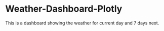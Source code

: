 # Weather-Dashboard-Plotly
This is a dashboard showing the weather for current day and 7 days next.
